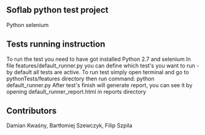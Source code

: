 ## Soflab python test project

Python selenium

## Tests running instruction

To run the test you need to have got installed Python 2.7 and selenium
In file features/default_runner.py you can define which test's you want to run - by default all tests are active.
To run test simply open terminal and go to pythonTests/features directory then run command: python default_runner.py
After test's finish will generate report, you can see it by opening default_runner_report.html in reports directory

## Contributors

Damian Kwaśny,
Bartłomiej Szewczyk,
Filip Szpila

